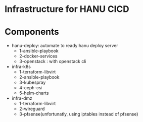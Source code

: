 # Infrastructure for HANU CICD 

# Components
* hanu-deploy: automate to ready hanu deploy server
  * 1-ansible-playbook
  * 2-docker-services
  * 3-openstack : with openstack cli
* infra-k8s
  * 1-terraform-libvirt
  * 2-ansible-playbook
  * 3-kubespray
  * 4-ceph-csi
  * 5-helm-charts
* infra-dmz
  * 1-terraform-libvirt
  * 2-wireguard
  * 3-pfsense(unfortunatly, using iptables instead of pfsense)
